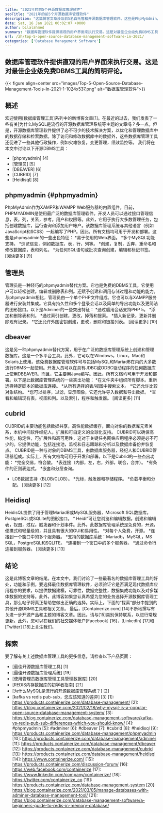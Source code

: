 ```yaml
---
title: "2021年的前5个开源数据库管理软件" 
seoTitle: "2021年的前5个开源数据库管理软件" 
description: "这篇博客文章涉及前5名自托管和开源数据库管理软件。这些是PhpMyAdmin，Adminer，Dbeaver，Cubrid和Heidisql。" 
date: Sat, 16 Jan 2021 00:02:07 +0000
author: bilalahmed
summary: "数据库管理软件提供直观的用户界面来执行交易。这是对最佳企业级免费DBMS工具的简明评论。" 
url: /zh/top-5-open-source-database-management-software-in-2021/
categories: ['Database Management Software']
---
```


## 数据库管理软件提供直观的用户界面来执行交易。这是对最佳企业级免费DBMS工具的简明评论。

{{< figure align=center src="images/Top-5-Open-Source-Database-Management-Tools-In-2021-1-1024x537.png" alt="数据库管理软件">}}


## 概述
欢迎使用[数据库管理工具]系列中的新博客文章[1]。在最近的过去，我们发表了一些有关[为什么MySQL是流行的开源数据库管理系统等主题的文章吗？多一点。但是，开源数据库管理软件提供了必不可少的技术解决方案，以优化和管理数据库中的数据存储和检索数据。除了访问和修改数据库中的数据外，这些数据库管理工具还促进了一些其他行政操作，例如灾难恢复，变更管理，绩效监控等。
我们将在本文中讨论以下开源DBMS工具：
  * [phpmyadmin] [4]
  * [管理员] [5]
  * [DBEAVER] [6]
  * [CUBRID] [7]
  * [Heidisql] [8]

## phpmyadmin {#phpmyadmin}
PhpMyAdmin作为XAMPP和WAMPP Web服务器的内置组件。目前，PHPMYADMIN是使用最广泛的数据库管理软件。开发人员可以通过接口管理信息，表，列，关系，参考，用户和权限等。此外，它用于执行大多数管理任务，包括创建数据库，运行查询和添加用户帐户。该数据库管理系统与其他语言（例如JavaScript和SCSS）一起编写了PHP。因此，所有文档均可用于开发和部署。这些是phpmyadmin的一些出色特征：
  *易于使用的Web界面。
  *多个MySQL功能支持。
  *浏览信息，例如数据库，表，行，列等。
  *创建，复制，丢弃，重命名和修改数据库，表和列名。
  *为任何SQL语句或批次查询创建，编辑和标记书签。
[阅读更多] [9]

## 管理员
管理员是一种轻巧的phpmyadmin替代方案。它也是免费的DBMS工具。它使用户可以轻松创建，编辑或删除表和列。还赋予创建和调用存储过程和功能的能力。与phpmyadmin相比，管理员由一个单个PHP文件组成。它也可以与XAMPP服务器进行安装并集成。它具有持久性和多个登录会话以及简单的导出功能以及更简洁的图形接口。以下是Adminer的一些突出特征：
  *通过启用会话支持PHP 5。
  *添加和删除表和列。
  *通过索引创建，更改，掉落和搜索。
  *插入新记录，更新并删除现有记录。
  *它还允许外国密钥创建，更改，删除和链接列表。
[阅读更多] [10]

## dbeaver
这是另一种phpmyadmin替代方案，用于在广泛的数据库管理系统上创建和管理数据库。这是一个多平台工具。此外，它可以在Windows，Linux，Mac和Solaris上使用。该免费数据库管理软件可与包括MySQL和MariadB在内的大多数流行DBMS一起使用。开发人员可以在具有JDBC或ODBC驱动程序的任何数据库上使用DBEAVER。而且，它主要用Java编写。因此，所有文档均可用于开发和部署。以下是此数据库管理系统的一些突出功能：
  *在文件夹中组织所有脚本。重新选择特定脚本的数据库连接。
  *从所有选择的表/视图中搜索文本。
  *它还允许比较对象结构。
  *您可以排序，过滤，显示图像。它还允许导入数据和导出数据。
  *查看和编辑现有表，视图和列。以及索引，程序和触发器。
[阅读更多] [11]

## cubrid
CUBRID的主要功能包括数据共享，高性能数据缓存，面向对象的数据库元素关系，本机中间软件经纪人，扩展和可自定义的全球化支持。 CUBRID可以确保高性能，稳定性，可扩展性和高可用性，这对于关键任务网络应用程序必须是必不可少的。它提供功能，包括连接池，监视和日志跟踪和分析以及数据库备份并恢复点。 CUBRID是一种与对象的DBMS工具，由数据库服务器，经纪人和CUBRID管理器组成。实际上，所有文档均可用于开发和部署。以下是Cubrid的一些杰出功能：
  *完全交易，符合酸。
  *表连接（内部，左，右，外部，联合，合并）。
  *有条件的正则表达式。
  *嵌套和分层查询。
  * LOB数据支持（BLOB/CLOB）。
  *光标，触发器和存储程序。
  *负载平衡和分配。
[阅读更多] [12]

## Heidisql
HeidisQL提供了用于管理MariadB或MySQL服务器，Microsoft SQL数据库，PostgreSQL或SQLite的图形接口。 “ Heidi”可让您浏览和编辑数据，创建和编辑表，视图，过程，触发器和计划事件。此外，此数据库管理系统是免费的，开源，便携式和轻量级的，并且具有很大的GUI和易用性。
  *对每个人免费，开源。
  *连接到一个窗口中的多个服务器。
  *支持的数据库系统：Mariadb，MySQL，MS SQL，PostgreSQL和SQLITE。
  *连接到一个窗口中的多个服务器。
  *通过命令行连接到服务器。
[阅读更多] [13]

## 结论
这是此博客文章的结尾。在本文中，我们讨论了一些最著名的数据库管理工具的好处，功能和示例。要选择最佳数据库管理软件，必须验证它是否满足现代数据库应用程序的要求，以提供数据建模，可靠性，数据完整性，数据集成功能以及对多媒体数据的支持等。此外，此博客如果您认真希望为您的业务选择开源数据库管理工具，那么帖子将真正帮助您做出正确的选择。实际上，下面的“探索”部分中提到的其他开源DBMS工具和相关文章。
最后，[Containerize.com] [14]不断地撰写有关进一步开源产品和主题的博客文章。因此，请与[15]类别保持联系，以进行常规更新。此外，您可以在我们的社交媒体帐户[Facebook] [16]，[LinkedIn] [17]和[Twitter] [18]上关注我们。

## 探索
要了解有关上述数据库管理工具的更多信息，请检查以下产品页面：
  * [最佳开源数据库管理工具] [1]
  * [最佳开源数据库管理系统] [19]
  * [使用管理员数据库管理工具管理数据库] [20]
  * [REDIS内存数据库的初学者指南] [21]
  * [为什么MySQL是流行的开源数据库管理系统？] [2]
  * [kafka vs redis pub-sub，您应该知道的差异] [3]
[1]: https://products.containerize.com/database-management/
[2]: https://blog.containerize.com/2021/02/18/why-mysql-is-a-popular-open-source-database-management-system/
[3]: https://blog.containerize.com/database-management-software/kafka-vs-redis-pub-sub-differences-which-you-should-know/
[4]: #phpmyadmin
[5]: #adminer
[6]: #dbeaver
[7]: #cubrid
[8]: #heidisql
[9]: https://products.containerize.com/database-management/phpmyadmin
[10]: https://products.containerize.com/database-management/adminer
[11]: https://products.containerize.com/database-management/dbeaver
[12]: https://products.containerize.com/database-management/cubrid
[13]: https://products.containerize.com/database-management/heidisql
[14]: https://www.containerize.com/
[15]: https://products.containerize.com/discussion-forum/
[16]: https://web.facebook.com/containerize
[17]: https://www.linkedin.com/company/containerize/
[18]: https://twitter.com/containerize_co
[19]: https://products.containerize.com/database-management-system
[20]: https://blog.containerize.com/2021/03/05/manage-databases-with-adminer-database-management-tool/
[21]: https://blog.containerize.com/database-management-software/a-beginners-guide-to-redis-in-memory-database/
